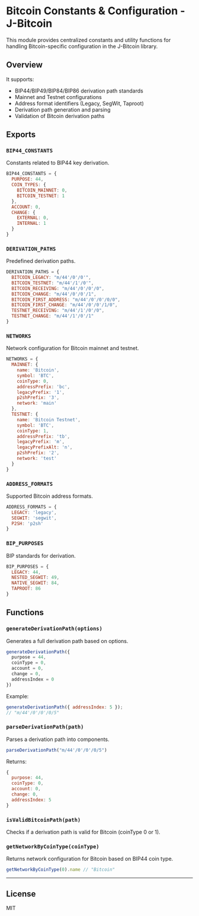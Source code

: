 # Bitcoin Constants & Configuration - J-Bitcoin

This module provides centralized constants and utility functions for handling Bitcoin-specific configuration in the J-Bitcoin library.

## Overview

It supports:

- BIP44/BIP49/BIP84/BIP86 derivation path standards
- Mainnet and Testnet configurations
- Address format identifiers (Legacy, SegWit, Taproot)
- Derivation path generation and parsing
- Validation of Bitcoin derivation paths

## Exports

### `BIP44_CONSTANTS`

Constants related to BIP44 key derivation.

```js
BIP44_CONSTANTS = {
  PURPOSE: 44,
  COIN_TYPES: {
    BITCOIN_MAINNET: 0,
    BITCOIN_TESTNET: 1
  },
  ACCOUNT: 0,
  CHANGE: {
    EXTERNAL: 0,
    INTERNAL: 1
  }
}
```

### `DERIVATION_PATHS`

Predefined derivation paths.

```js
DERIVATION_PATHS = {
  BITCOIN_LEGACY: "m/44'/0'/0'",
  BITCOIN_TESTNET: "m/44'/1'/0'",
  BITCOIN_RECEIVING: "m/44'/0'/0'/0",
  BITCOIN_CHANGE: "m/44'/0'/0'/1",
  BITCOIN_FIRST_ADDRESS: "m/44'/0'/0'/0/0",
  BITCOIN_FIRST_CHANGE: "m/44'/0'/0'/1/0",
  TESTNET_RECEIVING: "m/44'/1'/0'/0",
  TESTNET_CHANGE: "m/44'/1'/0'/1"
}
```

### `NETWORKS`

Network configuration for Bitcoin mainnet and testnet.

```js
NETWORKS = {
  MAINNET: {
    name: 'Bitcoin',
    symbol: 'BTC',
    coinType: 0,
    addressPrefix: 'bc',
    legacyPrefix: '1',
    p2shPrefix: '3',
    network: 'main'
  },
  TESTNET: {
    name: 'Bitcoin Testnet',
    symbol: 'BTC',
    coinType: 1,
    addressPrefix: 'tb',
    legacyPrefix: 'm',
    legacyPrefixAlt: 'n',
    p2shPrefix: '2',
    network: 'test'
  }
}
```

### `ADDRESS_FORMATS`

Supported Bitcoin address formats.

```js
ADDRESS_FORMATS = {
  LEGACY: 'legacy',
  SEGWIT: 'segwit',
  P2SH: 'p2sh'
}
```

### `BIP_PURPOSES`

BIP standards for derivation.

```js
BIP_PURPOSES = {
  LEGACY: 44,
  NESTED_SEGWIT: 49,
  NATIVE_SEGWIT: 84,
  TAPROOT: 86
}
```

## Functions

### `generateDerivationPath(options)`

Generates a full derivation path based on options.

```js
generateDerivationPath({
  purpose = 44,
  coinType = 0,
  account = 0,
  change = 0,
  addressIndex = 0
})
```

Example:

```js
generateDerivationPath({ addressIndex: 5 });
// "m/44'/0'/0'/0/5"
```

### `parseDerivationPath(path)`

Parses a derivation path into components.

```js
parseDerivationPath("m/44'/0'/0'/0/5")
```

Returns:

```js
{
  purpose: 44,
  coinType: 0,
  account: 0,
  change: 0,
  addressIndex: 5
}
```

### `isValidBitcoinPath(path)`

Checks if a derivation path is valid for Bitcoin (coinType 0 or 1).

### `getNetworkByCoinType(coinType)`

Returns network configuration for Bitcoin based on BIP44 coin type.

```js
getNetworkByCoinType(0).name // "Bitcoin"
```

---

## License

MIT